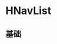# HNavList

## 基础

<div style="background-color:var(--color-background-c3);display:inline-block;width:200px">
<HNavList :categories="categories" :page="0" :post="0" :draft="0"></HNavList>
</div>

<script setup>
import { ref } from 'vue'
import HNavList from '../src/components/HNavList.vue'
const categories = ref([
  {
    name: "CA",
    key: "CA",
    count: 2,
    children: [
      { name: "CA1", key: "CA1", count: 2 },
      { name: "CA2", key: "CA2", count: 2 },
    ],
  },
])
</script>
